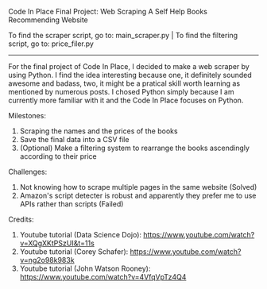 Code In Place Final Project:
Web Scraping A Self Help Books Recommending Website

To find the scraper script, go to: main_scraper.py |
To find the filtering script, go to: price_filer.py

---------------------------------------------------------------------------------------------------------
For the final project of Code In Place, I decided to make a web scraper by using Python.
I find the idea interesting because one, it definitely sounded awesome and badass, two,
it might be a pratical skill worth learning as mentioned by numerous posts. I chosed Python
simply because I am currently more familiar with it and the Code In Place focuses on Python.

Milestones:
1. Scraping the names and the prices of the books
2. Save the final data into a CSV file
3. (Optional) Make a filtering system to rearrange the books ascendingly according to their price

Challenges:
1. Not knowing how to scrape multiple pages in the same website (Solved)
2. Amazon's script detecter is robust and apparently they prefer me to use APIs rather than scripts (Failed)


Credits:
1. Youtube tutorial (Data Science Dojo):
https://www.youtube.com/watch?v=XQgXKtPSzUI&t=11s
2. Youtube tutorial (Corey Schafer):
https://www.youtube.com/watch?v=ng2o98k983k
3. Youtube tutorial (John Watson Rooney):
https://www.youtube.com/watch?v=4VfqVpTz4Q4
